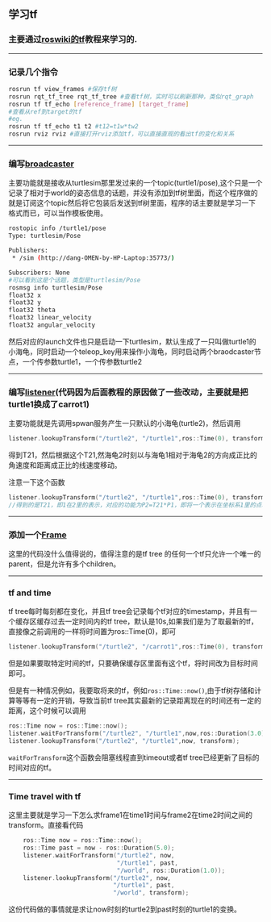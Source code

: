 ## 学习tf
### 主要通过[roswiki的tf](http://wiki.ros.org/tf/Tutorials)教程来学习的.
***
### 记录几个指令
```bash
rosrun tf view_frames #保存tf树
rosrun rqt_tf_tree rqt_tf_tree #查看tf树，实时可以刷新那种，类似rqt_graph
rosrun tf tf_echo [reference_frame] [target_frame]
#查看从ref到target的tf
#eg.
rosrun tf tf_echo t1 t2 #t12=t1w*tw2
rosrun rviz rviz #直接打开rviz添加tf，可以直接直观的看出tf的变化和关系
```
***
### 编写[broadcaster](../src/turtle_tf_broadcaster.cpp)
主要功能就是接收从turtlesim那里发过来的一个topic(turtle1/pose),这个只是一个记录了相对于world的姿态信息的话题，并没有添加到tf树里面，而这个程序做的就是订阅这个topic然后将它包装后发送到tf树里面，程序的话主要就是学习一下格式而已，可以当作模板使用。
```bash
rostopic info /turtle1/pose 
Type: turtlesim/Pose

Publishers: 
 * /sim (http://dang-OMEN-by-HP-Laptop:35773/)

Subscribers: None
#可以看到这是个话题，类型是turtlesim/Pose
rosmsg info turtlesim/Pose 
float32 x
float32 y
float32 theta
float32 linear_velocity
float32 angular_velocity
```
然后对应的launch文件也只是启动一下turtlesim，默认生成了一只叫做turtle1的小海龟，同时启动一个teleop_key用来操作小海龟，同时启动两个braodcaster节点，一个传参数turtle1，一个传参数turtle2
***
### 编写[listener](../src/turtle_tf_listener.cpp)(代码因为后面教程的原因做了一些改动，主要就是把turtle1换成了carrot1)
主要功能就是先调用spwan服务产生一只默认的小海龟(turtle2)，然后调用
```c
listener.lookupTransform("/turtle2", "/turtle1",ros::Time(0), transform);
```
得到T21，然后根据这个T21,然海龟2时刻以与海龟1相对于海龟2的方向成正比的角速度和距离成正比的线速度移动。

注意一下这个函数
```c
listener.lookupTransform("/turtle2", "/turtle1",ros::Time(0), transform);
//得到的是T21，即1在2里的表示，对应的功能为P2=T21*P1，即将一个表示在坐标系1里的点转换为表示在坐标系2里面。
```
***
### 添加一个[Frame](../src/turtle_tf_listener.cpp)
这里的代码没什么值得说的，值得注意的是tf tree 的任何一个tf只允许一个唯一的parent，但是允许有多个children。
***
### tf and time
tf tree每时每刻都在变化，并且tf tree会记录每个tf对应的timestamp，并且有一个缓存区缓存过去一定时间内的tf tree，默认是10s,如果我们是为了取最新的tf，直接像之前调用的一样将时间置为ros::Time(0)，即可
```c
listener.lookupTransform("/turtle2", "/carrot1",ros::Time(0), transform);
```
但是如果要取特定时间的tf，只要确保缓存区里面有这个tf，将时间改为目标时间即可。

但是有一种情况例如，我要取将来的tf，例如`ros::Time::now()`,由于tf树存储和计算等等有一定的开销，导致当前tf tree其实最新的记录距离现在的时间还有一定的距离，这个时候可以调用
```c
ros::Time now = ros::Time::now();
listener.waitForTransform("/turtle2", "/turtle1",now,ros::Duration(3.0));
listener.lookupTransform("/turtle2", "/turtle1",now, transform);
```
`waitForTransform`这个函数会阻塞线程直到timeout或者tf tree已经更新了目标的时间对应的tf。
***
### Time travel with tf
这里主要就是学习一下怎么求frame1在time1时间与frame2在time2时间之间的transform。直接看代码
```c
    ros::Time now = ros::Time::now();
    ros::Time past = now - ros::Duration(5.0);
    listener.waitForTransform("/turtle2", now,
                              "/turtle1", past,
                              "/world", ros::Duration(1.0));
    listener.lookupTransform("/turtle2", now,
                             "/turtle1", past,
                             "/world", transform);
```
这份代码做的事情就是求让now时刻的turtle2到past时刻的turtle1的变换。